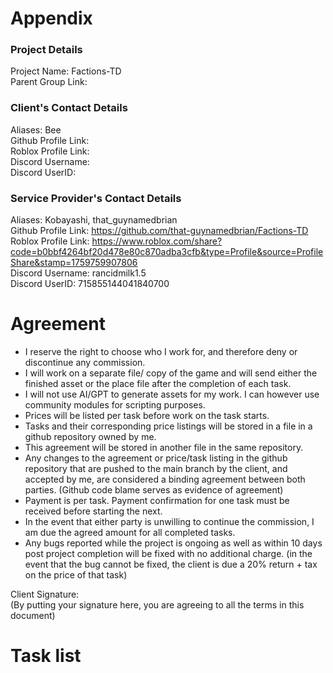 # Appendix

### Project Details
Project Name: Factions-TD
</br>
Parent Group Link:

### Client's Contact Details
Aliases: Bee
</br>
Github Profile Link:
</br>
Roblox Profile Link:
</br>
Discord Username:
</br>
Discord UserID:

### Service Provider's Contact Details
Aliases: Kobayashi, that_guynamedbrian
</br>
Github Profile Link: https://github.com/that-guynamedbrian/Factions-TD
</br>
Roblox Profile Link: https://www.roblox.com/share?code=b0bbf4264bf20d478e80c870adba3cfb&type=Profile&source=ProfileShare&stamp=1759759907806
</br>
Discord Username: rancidmilk1.5
</br>
Discord UserID: 715855144041840700

# Agreement
- I reserve the right to choose who I work for, and therefore deny or discontinue any commission.
- I will work on a separate file/ copy of the game and will send either the finished asset or the place file after the completion of each task.
- I will not use AI/GPT to generate assets for my work. I can however use community modules for scripting purposes.
- Prices will be listed per task before work on the task starts.
- Tasks and their corresponding price listings will be stored in a file in a github repository owned by me.
- This agreement will be stored in another file in the same repository.
- Any changes to the agreement or price/task listing in the github repository that are pushed to the main branch by the client, and accepted by me, are considered a binding agreement between both parties. (Github code blame serves as evidence of agreement)
- Payment is per task. Payment confirmation for one task must be received before starting the next.
- In the event that either party is unwilling to continue the commission, I am due the agreed amount for all completed tasks.
- Any bugs reported while the project is ongoing as well as within 10 days post project completion will be fixed with no additional charge. (in the event that the bug cannot be fixed, the client is due a 20% return + tax on the price of that task)

Client Signature:
</br>
(By putting your signature here, you are agreeing to all the terms in this document)

# Task list
